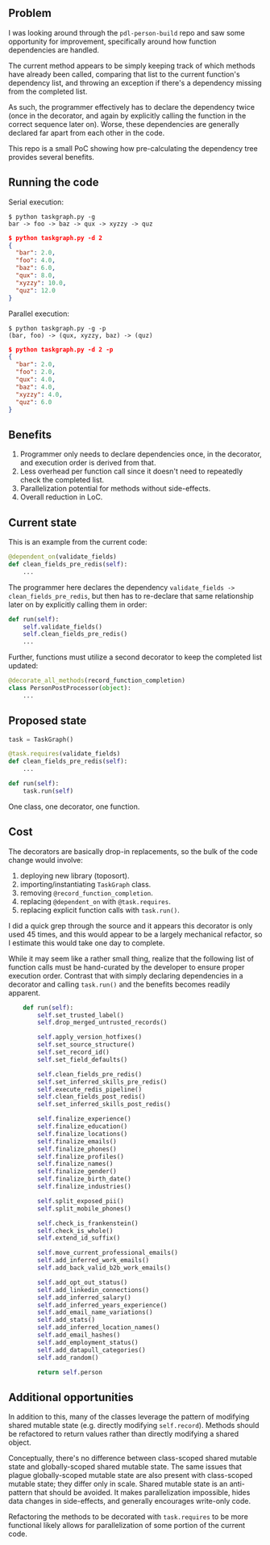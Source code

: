 Problem
-------
I was looking around through the `pdl-person-build` repo and saw some
opportunity for improvement, specifically around how function dependencies are
handled.

The current method appears to be simply keeping track of which methods have
already been called, comparing that list to the current function's dependency
list, and throwing an exception if there's a dependency missing from the
completed list.

As such, the programmer effectively has to declare the dependency twice (once in
the decorator, and again by explicitly calling the function in the correct
sequence later on). Worse, these dependencies are generally declared far apart
from each other in the code.

This repo is a small PoC showing how pre-calculating the dependency tree
provides several benefits.

Running the code
----------------
Serial execution:
```
$ python taskgraph.py -g
bar -> foo -> baz -> qux -> xyzzy -> quz
```

```json
$ python taskgraph.py -d 2
{
  "bar": 2.0,
  "foo": 4.0,
  "baz": 6.0,
  "qux": 8.0,
  "xyzzy": 10.0,
  "quz": 12.0
}
```
Parallel execution:
```
$ python taskgraph.py -g -p
(bar, foo) -> (qux, xyzzy, baz) -> (quz)
```

```json
$ python taskgraph.py -d 2 -p
{
  "bar": 2.0,
  "foo": 2.0,
  "qux": 4.0,
  "baz": 4.0,
  "xyzzy": 4.0,
  "quz": 6.0
}
```

Benefits
--------
1. Programmer only needs to declare dependencies once, in the decorator, and
execution order is derived from that.
2. Less overhead per function call since it doesn't need to repeatedly check the
completed list.
3. Parallelization potential for methods without side-effects.
4. Overall reduction in LoC.

Current state
-------------
This is an example from the current code:
```python
@dependent_on(validate_fields)
def clean_fields_pre_redis(self):
    ...
```

The programmer here declares the dependency
`validate_fields -> clean_fields_pre_redis`, but then has to re-declare that
same relationship later on by explicitly calling them in order:

```python
def run(self):
    self.validate_fields()
    self.clean_fields_pre_redis()
    ...
```

Further, functions must utilize a second decorator to keep the completed list
updated:

```python
@decorate_all_methods(record_function_completion)
class PersonPostProcessor(object):
    ...
```

Proposed state
--------------
```python
task = TaskGraph()

@task.requires(validate_fields)
def clean_fields_pre_redis(self):
    ...
```

```python
def run(self):
    task.run(self)
```
One class, one decorator, one function.

Cost
----
The decorators are basically drop-in replacements, so the bulk of the code
change would involve:
1. deploying new library (toposort).
2. importing/instantiating `TaskGraph` class.
3. removing `@record_function_completion`.
4. replacing `@dependent_on` with `@task.requires`.
5. replacing explicit function calls with `task.run()`.

I did a quick grep through the source and it appears this decorator
is only used 45 times, and this would appear to be a largely mechanical
refactor, so I estimate this would take one day to complete.

While it may seem like a rather small thing, realize that the following list of
function calls must be hand-curated by the developer to ensure proper execution
order. Contrast that with simply declaring dependencies in a decorator and
calling `task.run()` and the benefits becomes readily apparent.



```python
    def run(self):
        self.set_trusted_label()
        self.drop_merged_untrusted_records()

        self.apply_version_hotfixes()
        self.set_source_structure()
        self.set_record_id()
        self.set_field_defaults()

        self.clean_fields_pre_redis()
        self.set_inferred_skills_pre_redis()
        self.execute_redis_pipeline()
        self.clean_fields_post_redis()
        self.set_inferred_skills_post_redis()

        self.finalize_experience()
        self.finalize_education()
        self.finalize_locations()
        self.finalize_emails()
        self.finalize_phones()
        self.finalize_profiles()
        self.finalize_names()
        self.finalize_gender()
        self.finalize_birth_date()
        self.finalize_industries()

        self.split_exposed_pii()
        self.split_mobile_phones()

        self.check_is_frankenstein()
        self.check_is_whole()
        self.extend_id_suffix()

        self.move_current_professional_emails()
        self.add_inferred_work_emails()
        self.add_back_valid_b2b_work_emails()

        self.add_opt_out_status()
        self.add_linkedin_connections()
        self.add_inferred_salary()
        self.add_inferred_years_experience()
        self.add_email_name_variations()
        self.add_stats()
        self.add_inferred_location_names()
        self.add_email_hashes()
        self.add_employment_status()
        self.add_datapull_categories()
        self.add_random()

        return self.person
```

Additional opportunities
------------------------
In addition to this, many of the classes leverage the pattern of modifying
shared mutable state (e.g. directly modifying `self.record`). Methods should be
refactored to return values rather than directly modifying a shared object.

Conceptually, there's no difference between class-scoped shared mutable state
and globally-scoped shared mutable state. The same issues that plague
globally-scoped mutable state are also present with class-scoped mutable state;
they differ only in scale. Shared mutable state is an anti-pattern that should
be avoided. It makes parallelization impossible, hides data changes in
side-effects, and generally encourages write-only code.

Refactoring the methods to be decorated with `task.requires` to be more
functional likely allows for parallelization of some portion of the current
code.
